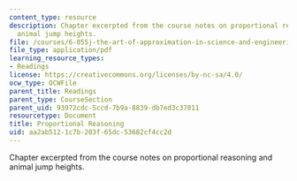 ```yaml
---
content_type: resource
description: Chapter excerpted from the course notes on proportional reasoning and
  animal jump heights.
file: /courses/6-055j-the-art-of-approximation-in-science-and-engineering-spring-2008/aa2ab5121c7b203f65dc53682cf4cc2d_feb25.pdf
file_type: application/pdf
learning_resource_types:
- Readings
license: https://creativecommons.org/licenses/by-nc-sa/4.0/
ocw_type: OCWFile
parent_title: Readings
parent_type: CourseSection
parent_uid: 93972cdc-5ccd-7b9a-8839-db7ed3c37011
resourcetype: Document
title: Proportional Reasoning
uid: aa2ab512-1c7b-203f-65dc-53682cf4cc2d
---
```

Chapter excerpted from the course notes on proportional reasoning and animal jump heights.